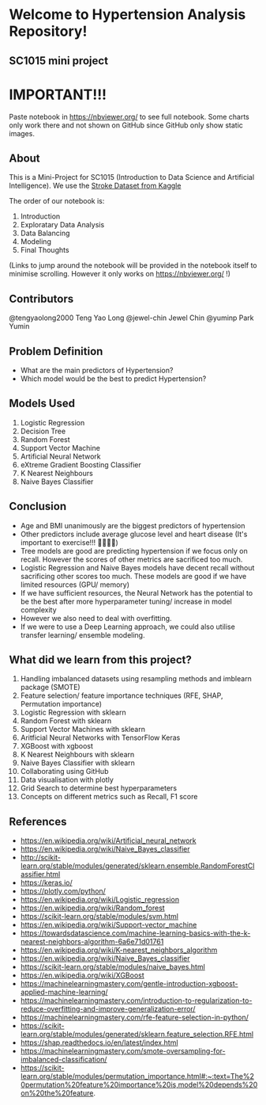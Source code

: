 # Welcome to Hypertension Analysis Repository!
## SC1015 mini project 

# IMPORTANT!!!
Paste notebook in https://nbviewer.org/ to see full notebook. Some charts only work there and not shown on GitHub since GitHub only show static images.

## About
This is a Mini-Project for SC1015 (Introduction to Data Science and Artificial Intelligence). We use the [Stroke Dataset from Kaggle](https://www.kaggle.com/datasets/fedesoriano/stroke-prediction-dataset)

The order of our notebook is:
1) Introduction
2) Exploratary Data Analysis
3) Data Balancing
4) Modeling
5) Final Thoughts

(Links to jump around the notebook will be provided in the notebook itself to minimise scrolling. However it only works on https://nbviewer.org/ !)

## Contributors
@tengyaolong2000 Teng Yao Long
@jewel-chin Jewel Chin
@yuminp Park Yumin

## Problem Definition
- What are the main predictors of Hypertension?
- Which model would be the best to predict Hypertension?

## Models Used
1) Logistic Regression
2) Decision Tree
3) Random Forest
4) Support Vector Machine
5) Artificial Neural Network
6) eXtreme Gradient Boosting Classifier
7) K Nearest Neighbours 
8) Naive Bayes Classifier

## Conclusion
- Age and BMI unanimously are the biggest predictors of hypertension
- Other predictors include average glucose level and heart disease (It's important to exercise!!! 🏃‍♂️🏃‍♀️)
- Tree models are good are predicting hypertension if we focus only on recall. However the scores of other metrics are sacrificed too much.
- Logistic Regression and Naive Bayes models have decent recall without sacrificing other scores too much. These models are good if we have limited resources (GPU/ memory)
- If we have sufficient resources, the Neural Network has the potential to be the best after more hyperparameter tuning/ increase in model complexity
- However we also need to deal with overfitting.
- If we were to use a Deep Learning approach, we could also utilise transfer learning/ ensemble modeling.

## What did we learn from this project?
1) Handling imbalanced datasets using resampling methods and imblearn package (SMOTE)
2) Feature selection/ feature importance techniques (RFE, SHAP, Permutation importance)
3) Logistic Regression with sklearn
4) Random Forest with sklearn
5) Support Vector Machines with sklearn
6) Aritficial Neural Networks with TensorFlow Keras
7) XGBoost with xgboost
8) K Nearest Neighbours with sklearn
9) Naive Bayes Classifier with sklearn
10) Collaborating using GitHub
11) Data visualisation with plotly
12) Grid Search to determine best hyperparameters
13) Concepts on different metrics such as Recall, F1 score

## References
- https://en.wikipedia.org/wiki/Artificial_neural_network
- https://en.wikipedia.org/wiki/Naive_Bayes_classifier
- http://scikit-learn.org/stable/modules/generated/sklearn.ensemble.RandomForestClassifier.html
- https://keras.io/
- https://plotly.com/python/
- https://en.wikipedia.org/wiki/Logistic_regression
- https://en.wikipedia.org/wiki/Random_forest
- https://scikit-learn.org/stable/modules/svm.html
- https://en.wikipedia.org/wiki/Support-vector_machine
- https://towardsdatascience.com/machine-learning-basics-with-the-k-nearest-neighbors-algorithm-6a6e71d01761
- https://en.wikipedia.org/wiki/K-nearest_neighbors_algorithm
- https://en.wikipedia.org/wiki/Naive_Bayes_classifier
- https://scikit-learn.org/stable/modules/naive_bayes.html
- https://en.wikipedia.org/wiki/XGBoost
- https://machinelearningmastery.com/gentle-introduction-xgboost-applied-machine-learning/
- https://machinelearningmastery.com/introduction-to-regularization-to-reduce-overfitting-and-improve-generalization-error/
- https://machinelearningmastery.com/rfe-feature-selection-in-python/
- https://scikit-learn.org/stable/modules/generated/sklearn.feature_selection.RFE.html
- https://shap.readthedocs.io/en/latest/index.html
- https://machinelearningmastery.com/smote-oversampling-for-imbalanced-classification/
- https://scikit-learn.org/stable/modules/permutation_importance.html#:~:text=The%20permutation%20feature%20importance%20is,model%20depends%20on%20the%20feature.



